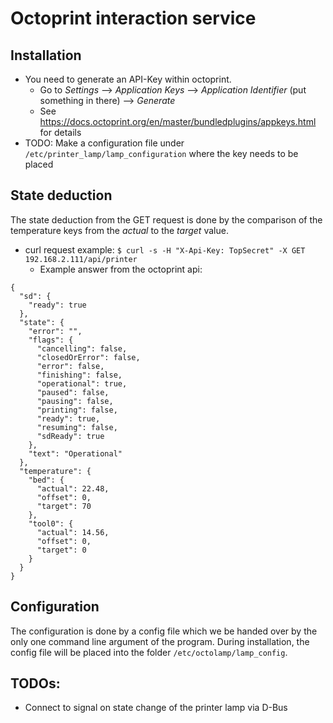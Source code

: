 # Octoprint interaction service

## Installation
+ You need to generate an API-Key within octoprint.
    - Go to _Settings_ --> _Application Keys_ --> _Application Identifier_ (put something in there) --> _Generate_
    - See https://docs.octoprint.org/en/master/bundledplugins/appkeys.html for details
+ TODO: Make a configuration file under `/etc/printer_lamp/lamp_configuration` where the key needs to be placed

## State deduction
The state deduction from the GET request is done by the comparison of the temperature keys from the _actual_ to the _target_ value.

+ curl request example: `$ curl -s -H "X-Api-Key: TopSecret" -X GET 192.168.2.111/api/printer`
    - Example answer from the octoprint api:
```
{
  "sd": {
    "ready": true
  },
  "state": {
    "error": "",
    "flags": {
      "cancelling": false,
      "closedOrError": false,
      "error": false,
      "finishing": false,
      "operational": true,
      "paused": false,
      "pausing": false,
      "printing": false,
      "ready": true,
      "resuming": false,
      "sdReady": true
    },
    "text": "Operational"
  },
  "temperature": {
    "bed": {
      "actual": 22.48,
      "offset": 0,
      "target": 70
    },
    "tool0": {
      "actual": 14.56,
      "offset": 0,
      "target": 0
    }
  }
}

```

## Configuration
The configuration is done by a config file which we be handed over by the only one command line argument of the program. During installation, the config file will be placed into the folder `/etc/octolamp/lamp_config`.

## TODOs:
+ Connect to signal on state change of the printer lamp via D-Bus